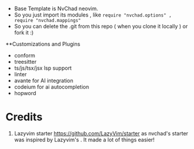 - Base Template is NvChad neovim.
- So you just import its modules , like `require "nvchad.options" , require "nvchad.mappings"`
- So you can delete the .git from this repo ( when you clone it locally ) or fork it :)

**Customizations and Plugins
- conform
- treesitter
- ts/js/tsx/jsx lsp support
- linter
- avante for AI integration
- codeium for ai autocompletion
- hopword

# Credits

1) Lazyvim starter https://github.com/LazyVim/starter as nvchad's starter was inspired by Lazyvim's . It made a lot of things easier!

